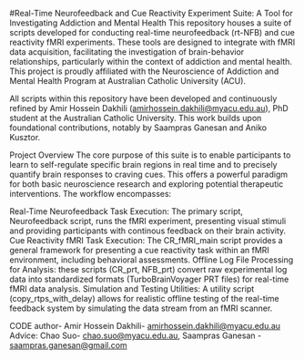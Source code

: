 #Real-Time Neurofeedback and Cue Reactivity Experiment Suite: A Tool for Investigating Addiction and Mental Health
This repository houses a suite of scripts developed for conducting real-time neurofeedback (rt-NFB) and cue reactivity fMRI experiments. These tools are designed to integrate with fMRI data acquisition, facilitating the investigation of brain-behavior relationships, particularly within the context of addiction and mental health. This project is proudly affiliated with the Neuroscience of Addiction and Mental Health Program at Australian Catholic University (ACU).

All scripts within this repository have been developed and continuously refined by Amir Hossein Dakhili (amirhossein.dakhili@myacu.edu.au), PhD student at the Australian Catholic University. This work builds upon foundational contributions, notably by Saampras Ganesan and Aniko Kusztor.

Project Overview
The core purpose of this suite is to enable participants to learn to self-regulate specific brain regions in real time and to precisely quantify brain responses to craving cues. This offers a powerful paradigm for both basic neuroscience research and exploring potential therapeutic interventions. The workflow encompasses:

Real-Time Neurofeedback Task Execution: The primary script, Neurofeedback script, runs the fMRI experiment, presenting visual stimuli and providing participants with continous feedback on their brain activity.
Cue Reactivity fMRI Task Execution: The CR_fMRI_main script provides a general framework for presenting a cue reactivity task within an fMRI environment, including behavioral assessments.
Offline Log File Processing for Analysis: these scripts (CR_prt, NFB_prt) convert raw experimental log data into standardized formats (TurboBrainVoyager PRT files) for real-time fMRI data analysis.
Simulation and Testing Utilities: A utility script (copy_rtps_with_delay) allows for realistic offline testing of the real-time feedback system by simulating the data stream from an fMRI scanner.

CODE author- Amir Hossein Dakhili- amirhossein.dakhili@myacu.edu.au
Advice: Chao Suo- chao.suo@myacu.edu.au, Saampras Ganesan - saampras.ganesan@gmail.com

